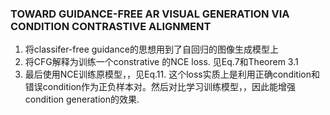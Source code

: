 ### TOWARD GUIDANCE-FREE AR VISUAL GENERATION VIA CONDITION CONTRASTIVE ALIGNMENT
1. 将classifer-free guidance的思想用到了自回归的图像生成模型上
2. 将CFG解释为训练一个constrative 的NCE loss. 见Eq.7和Theorem 3.1
3. 最后使用NCE训练原模型，，见Eq.11. 这个loss实质上是利用正确condition和错误condition作为正负样本对。然后对比学习训练模型，，因此能增强condition generation的效果.